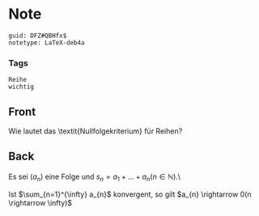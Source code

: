 # Note
```
guid: DFZ#QBHfx$
notetype: LaTeX-deb4a
```

### Tags
```
Reihe
wichtig
```

## Front
Wie lautet das \textit{Nullfolgekriterium} für Reihen?

## Back
Es sei $\left(a_{n}\right)$ eine Folge und $s_{n}=a_{1}+\ldots+a_{n}(n \in \mathbb{N})$.\\<div>
</div><div>Ist $\sum_{n=1}^{\infty} a_{n}$ konvergent, so gilt $a_{n} \rightarrow 0(n \rightarrow \infty)$
</div>
